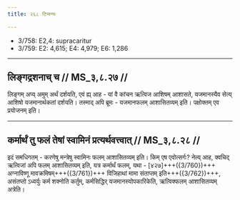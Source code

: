 ```yaml
---
title: २६८ टिप्पन्यः

---
```

- 3/758: E2,4: supracaritur
- 3/759: E2: 4,615; E4: 4,979; E6: 1,286

____________________________________________


## लिङ्गद्रशनाच् च // MS_३,८.२७ //

लिङ्गम् अप्य् अमुम् अर्थं दर्शयति, एवं ह्य् आह - यां वै कांचन ऋत्विज आशिषम् आशासते, यजमानस्यैव सेत्य् आशिषो यजमानार्थकतां दर्शयति। तस्माद् अपि ब्रूमः - यजमानफलम् आशासितव्यम् इति। पक्षोक्तम् एव प्रयोजनम् इति।


____________________________________________


## कर्मार्थं तु फलं तेषां स्वामिनं प्रत्यर्थवत्त्वात् // MS_३,८.२८ //

इदं समधिगतम् - करणेषु मन्त्रेषु स्वामिनः फलम् आशासितव्यम् इति। किम् एष एवोत्सर्गः? नेत्य् आह, क्वचिद् ऋत्विजां अपि फलम् आशासितव्यम् इति, यत्र कर्मार्थं फलम्, यथा - [४२७]+++({3/760})+++ अग्नाविष्णू मावक्रमिषम्+++({3/761})+++ विजिहाथां मामा संताप्तम् इति+++({3/762})+++, असंतप्तो ऽध्वर्युः कर्म शक्नोति कर्तुम्, कर्मसिद्धिर् यजमानस्योपकारिकेति, ऋत्विक्फलम् आशासितव्यम् अत्रेति।

